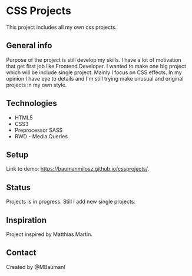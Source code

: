 # CSS Projects
This project includes all my own css projects.

## General info
Purpose of the project is still develop my skills.
I have a lot of motivation that get first job like Frontend Developer. I wanted to make one big project which will be include single project. Mainly I focus on CSS effects. In my opinion I have eye to details and I'm still trying make unusual and original projects in my own style.

## Technologies
* HTML5
* CSS3
* Preprocessor SASS
* RWD - Media Queries

## Setup
Link to demo: https://baumanmilosz.github.io/cssprojects/.

## Status
Projects is in progress.
Still I add new single projects.

## Inspiration

Project inspired by Matthias Martin.

## Contact

Created by @MBauman!
